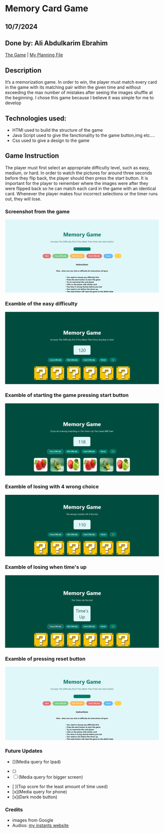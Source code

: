 # Memory Card Game

## 10/7/2024

## Done by: Ali Abdulkarim Ebrahim

[The Game](https://ali-alaalem.github.io/Memory-card-game/) | [My Planning File](https://github.com/Ali-Alaalem/Memory-card-game/blob/main/plan.md)

## Description

It’s a memorization game. In order to win, the player must match every card in the game with its matching pair within the given time and without exceeding the max number of mistakes after seeing the images shuffle at the beginning. I chose this game because I believe it was simple for me to develop

## Technologies used:

- HTMl used to build the structure of the game
- Java Script used to give the fanctionality to the game button,img etc....
- Css used to give a design to the game

## Game Instruction

The player must first select an appropriate difficulty level, such as easy, medium, or hard. In order to watch the pictures for around three seconds before they flip back, the player should then press the start button. It is important for the player to remember where the images were after they were flipped back so he can match each card in the game with an identical card. Whenever the player makes four incorrect selections or the timer runs out, they will lose.

### Screenshot from the game

![](./images/image.png)

### Examble of the easy difficulty

![](./images/image%20copy.png)

### Examble of starting the game pressing start button

![](./images/img%201.png)

### Examble of losing with 4 wrong choice

![](./images/img%202.png)

### Examble of losing when time's up

![](./images/img%203.png)

### Examble of pressing reset button

![](./images/image.png)

### Future Updates
- [](Media query for Ipad)
- [ ] 
- [ ] (Media query for bigger screen)
- [ ](Top score for the least amount of time used)
- [x](Media query for phone)
- [x](Dark mode button)

### Credits

- images from Google
- Audios: [my instants website](https://www.myinstants.com/en/index/bh/)
